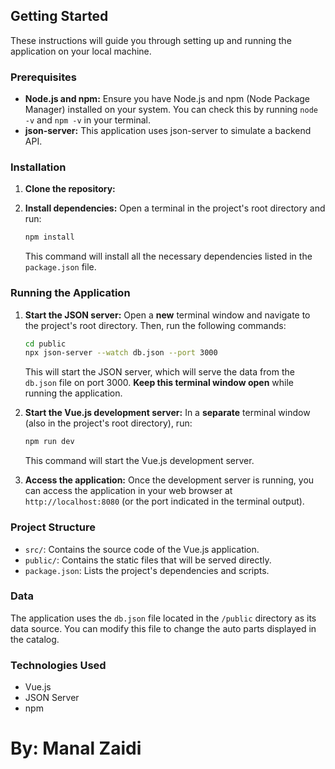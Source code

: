 ## Getting Started

These instructions will guide you through setting up and running the application on your local machine.

### Prerequisites

*   **Node.js and npm:** Ensure you have Node.js and npm (Node Package Manager) installed on your system. You can check this by running `node -v` and `npm -v` in your terminal.
* **json-server:** This application uses json-server to simulate a backend API.

### Installation

1.  **Clone the repository:**

2.  **Install dependencies:**
    Open a terminal in the project's root directory and run:
    ```bash
    npm install
    ```
    This command will install all the necessary dependencies listed in the `package.json` file.

### Running the Application

1.  **Start the JSON server:**
    Open a **new** terminal window and navigate to the project's root directory. Then, run the following commands:
    ```bash
    cd public
    npx json-server --watch db.json --port 3000
    ```
    This will start the JSON server, which will serve the data from the `db.json` file on port 3000. **Keep this terminal window open** while running the application.

2.  **Start the Vue.js development server:**
    In a **separate** terminal window (also in the project's root directory), run:
    ```bash
    npm run dev
    ```
    This command will start the Vue.js development server.

3.  **Access the application:**
    Once the development server is running, you can access the application in your web browser at `http://localhost:8080` (or the port indicated in the terminal output).

### Project Structure

*   `src/`: Contains the source code of the Vue.js application.
*   `public/`: Contains the static files that will be served directly.
*   `package.json`: Lists the project's dependencies and scripts.

### Data

The application uses the `db.json` file located in the `/public` directory as its data source. You can modify this file to change the auto parts displayed in the catalog.

### Technologies Used

*   Vue.js
*   JSON Server
*   npm

# By: Manal Zaidi